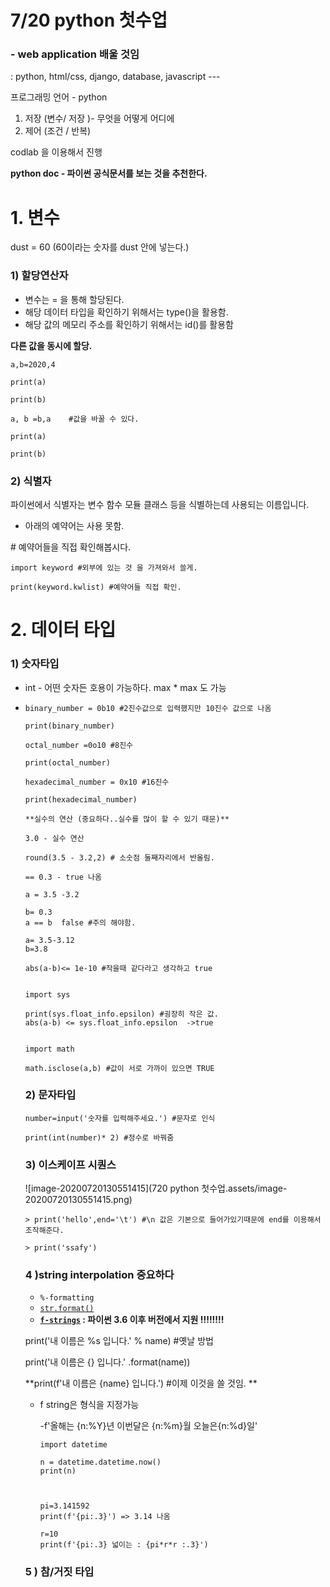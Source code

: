 # 7/20 python 첫수업

### - web application 배울 것임 

: python, html/css, django, database, javascript ---

프로그래밍 언어 - python

1. 저장 (변수/ 저장 )- 무엇을 어떻게 어디에
2. 제어 (조건 / 반복) 

codlab 을 이용해서 진행

**python doc - 파이썬 공식문서를 보는 것을 추천한다.**



# 1. 변수

dust = 60 (60이라는 숫자를 dust 안에 넣는다.)



### 1) 할당연산자

- 변수는 = 을 통해 할당된다.
- 해당 데이터 타입을 확인하기 위해서는 type()을 활용함.
- 해당 값의 메모리 주소를 확인하기 위해서는 id()를 활용함

**다른 값을 동시에 할당.**

```
a,b=2020,4

print(a)

print(b)
```

```
a, b =b,a    #값을 바꿀 수 있다.

print(a)

print(b)
```

### 2) 식별자

파이썬에서 식별자는 변수 함수 모듈 클래스 등을 식별하는데 사용되는 이름입니다.

- 아래의 예약어는 사용 못함.

\# 예약어들을 직접 확인해봅시다.

```
import keyword #외부에 있는 것 을 가져와서 쓸게.

print(keyword.kwlist) #예약어들 직접 확인.
```



# 2. 데이터 타입

### 1) 숫자타입

- int - 어떤 숫자든 호용이 가능하다. max * max 도 가능

- ```
  binary_number = 0b10 #2진수값으로 입력했지만 10진수 값으로 나옴 
  
  print(binary_number)
  
  octal_number =0o10 #8진수 
  
  print(octal_number)
  
  hexadecimal_number = 0x10 #16진수
  
  print(hexadecimal_number) 
  ```

  ```
  **실수의 연산 (중요하다..실수를 많이 할 수 있기 때문)**
  
  3.0 - 실수 연산
  
  round(3.5 - 3.2,2) # 소숫점 둘째자리에서 반올림.
  
  == 0.3 - true 나옴
  
  a = 3.5 -3.2
  
  b= 0.3
  a == b  false #주의 해야함.
  ```

  ```
  a= 3.5-3.12
  b=3.8
  
  abs(a-b)<= 1e-10 #작을때 같다라고 생각하고 true
   
  
  import sys
  
  print(sys.float_info.epsilon) #굉장히 작은 값.
  abs(a-b) <= sys.float_info.epsilon  ->true
  
  
  import math
  
  math.isclose(a,b) #값이 서로 가까이 있으면 TRUE
  ```

  ### 2) 문자타입

  ```
  number=input('숫자를 입력해주세요.') #문자로 인식
  
  print(int(number)* 2) #정수로 바꿔줌 
  ```

  ### 3) 이스케이프 시퀀스 

  ![image-20200720130551415](720 python 첫수업.assets/image-20200720130551415.png)

  

  ```
  > print('hello',end='\t') #\n 값은 기본으로 들어가있기때문에 end를 이용해서 조작해준다.
  
  > print('ssafy')
  ```

  

  ### 4 )string interpolation 중요하다

  - `%-formatting`
  - [`str.format()`](https://pyformat.info/)
  - **[`f-strings`](https://www.python.org/dev/peps/pep-0498/) : 파이썬 3.6 이후 버전에서 지원 !!!!!!!!**

  print('내 이름은 %s 입니다.' % name) #옛날 방법 

  print('내 이름은 {} 입니다.' .format(name))

  **print(f'내 이름은 {name} 입니다.') #이제 이것을 쓸 것임.  **

  - f string은 형식을 지정가능

    -f'올해는 {n:%Y}년 이번달은 {n:%m}월 오늘은{n:%d}일'

    ```
    import datetime
    
    n = datetime.datetime.now()
    print(n)
    
    
    
    pi=3.141592
    print(f'{pi:.3}') => 3.14 나옴
    
    r=10
    print(f'{pi:.3} 넓이는 : {pi*r*r :.3}')
    ```

    

  ### 5 ) 참/거짓 타입

  

